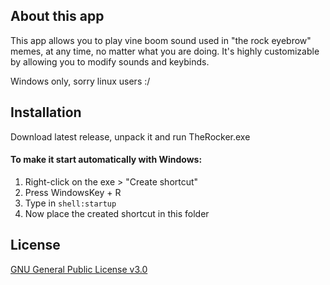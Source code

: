 
## About this app
This app allows you to play vine boom sound used in "the rock eyebrow" memes, at any time, no matter what you are doing.
It's highly customizable by allowing you to modify sounds and keybinds.

Windows only, sorry linux users :/
## Installation

Download latest release, unpack it and run TheRocker.exe

#### To make it start automatically with Windows:

1. Right-click on the exe > "Create shortcut"
2. Press WindowsKey + R
3. Type in ```shell:startup```
4. Now place the created shortcut in this folder
## License

[GNU General Public License v3.0](https://choosealicense.com/licenses/gpl-3.0/)

